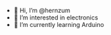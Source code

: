 - 👋 Hi, I’m @hernzum
- 👀 I’m interested in electronics 
- 🌱 I’m currently learning Arduino


<!---
hernzum/hernzum is a ✨ special ✨ repository because its `README.md` (this file) appears on your GitHub profile.
You can click the Preview link to take a look at your changes.
--->
